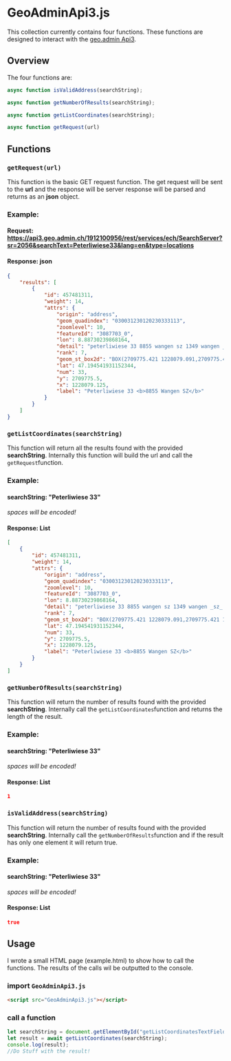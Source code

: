 # GeoAdminApi3.js

This collection currently contains four functions. These functions are designed to interact with the [geo.admin Api3](https://api3.geo.admin.ch).

## Overview

The four functions are:
```js
async function isValidAddress(searchString);

async function getNumberOfResults(searchString);

async function getListCoordinates(searchString);

async function getRequest(url)
```

## Functions

### `getRequest(url)`

This function is the basic GET request function. The get request will be sent to the **url** and the response will be server response will be parsed and returns as an **json** object.
### Example: 
#### Request: https://api3.geo.admin.ch/1912100956/rest/services/ech/SearchServer?sr=2056&searchText=Peterliwiese33&lang=en&type=locations

#### Response: json
```json
{
    "results": [
        {
            "id": 457481311,
            "weight": 14,
            "attrs": {
                "origin": "address",
                "geom_quadindex": "030031230120230333113",
                "zoomlevel": 10,
                "featureId": "3087703_0",
                "lon": 8.88730239868164,
                "detail": "peterliwiese 33 8855 wangen sz 1349 wangen _sz_ ch sz",
                "rank": 7,
                "geom_st_box2d": "BOX(2709775.421 1228079.091,2709775.421 1228079.091)",
                "lat": 47.194541931152344,
                "num": 33,
                "y": 2709775.5,
                "x": 1228079.125,
                "label": "Peterliwiese 33 <b>8855 Wangen SZ</b>"
            }
        }
    ]
}
```



### `getListCoordinates(searchString)`

This function will return all the results found with the provided **searchString**. Internally this function will build the url and call the `getRequest`function.

### Example: 
#### searchString: "Peterliwiese 33"
*spaces will be encoded!*

#### Response: List
```json
[
    {
        "id": 457481311,
        "weight": 14,
        "attrs": {
            "origin": "address",
            "geom_quadindex": "030031230120230333113",
            "zoomlevel": 10,
            "featureId": "3087703_0",
            "lon": 8.88730239868164,
            "detail": "peterliwiese 33 8855 wangen sz 1349 wangen _sz_ ch sz",
            "rank": 7,
            "geom_st_box2d": "BOX(2709775.421 1228079.091,2709775.421 1228079.091)",
            "lat": 47.194541931152344,
            "num": 33,
            "y": 2709775.5,
            "x": 1228079.125,
            "label": "Peterliwiese 33 <b>8855 Wangen SZ</b>"
        }
    }
]
```

### `getNumberOfResults(searchString)`

This function will return the number of results found with the provided **searchString**. Internally call the `getListCoordinates`function and returns the length of the result.

### Example: 
#### searchString: "Peterliwiese 33"
*spaces will be encoded!*

#### Response: List
```json
1
```
### `isValidAddress(searchString)`

This function will return the number of results found with the provided **searchString**. Internally call the `getNumberOfResults`function and if the result has only one element it will return true.

### Example: 
#### searchString: "Peterliwiese 33"
*spaces will be encoded!*

#### Response: List
```json
true
```

## Usage

I wrote a small HTML page (example.html) to show how to call the functions. The results of the calls wil be outputted to the console.

### import `GeoAdminApi3.js`
```html
<script src="GeoAdminApi3.js"></script>
```
### call a function
```js
let searchString = document.getElementById("getListCoordinatesTextField").value;
let result = await getListCoordinates(searchString);
console.log(result);
//Do Stuff with the result!
```